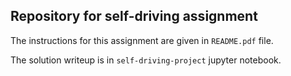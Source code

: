 ## Repository for self-driving assignment

The instructions for this assignment are given in `README.pdf` file.

The solution writeup is in `self-driving-project` jupyter notebook.